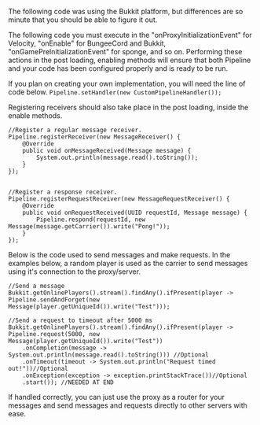 The following code was using the Bukkit platform, but differences are so minute that you should be able to figure it out.

The following code you must execute in the "onProxyInitializationEvent" for Velocity, "onEnable" for BungeeCord and Bukkit, "onGamePreInitializationEvent" for sponge, and so on.
Performing these actions in the post loading, enabling methods will ensure that both Pipeline and your code has been configured properly and is ready to be run.

If you plan on creating your own implementation, you will need the line of code below.
```Pipeline.setHandler(new CustomPipelineHandler());```

Registering receivers should also take place in the post loading, inside the enable methods.

```
//Register a regular message receiver.
Pipeline.registerReceiver(new MessageReceiver() {
	@Override
	public void onMessageReceived(Message message) {
		System.out.println(message.read().toString());
	}
});


//Register a response receiver.
Pipeline.registerRequestReceiver(new MessageRequestReceiver() {
	@Override
	public void onRequestReceived(UUID requestId, Message message) {
		Pipeline.respond(requestId, new Message(message.getCarrier()).write("Pong!"));
	}
});
```
		
Below is the code used to send messages and make requests. 
In the examples below, a random player is used as the carrier to send messages using it's connection to the proxy/server.

```
//Send a message
Bukkit.getOnlinePlayers().stream().findAny().ifPresent(player -> Pipeline.sendAndForget(new Message(player.getUniqueId()).write("Test")));

//Send a request to timeout after 5000 ms
Bukkit.getOnlinePlayers().stream().findAny().ifPresent(player -> Pipeline.request(5000, new Message(player.getUniqueId()).write("Test"))
	.onCompletion(message -> System.out.println(message.read().toString())) //Optional
	.onTimeout(timeout -> System.out.println("Request timed out!"))//Optional
	.onException(exception -> exception.printStackTrace())//Optional
	.start()); //NEEDED AT END
```
				
If handled correctly, you can just use the proxy as a router for your messages and send messages and requests directly to other servers with ease.